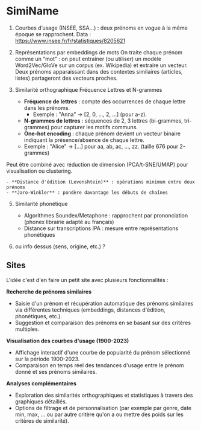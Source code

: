 # SimiName

1. Courbes d’usage (INSEE, SSA…) : deux prénoms en vogue à la même époque se rapprochent.
Data : https://www.insee.fr/fr/statistiques/8205621


2. Représentations par embeddings de mots
On traite chaque prénom comme un “mot” : on peut entraîner (ou utiliser) un modèle Word2Vec/GloVe sur un corpus (ex. Wikipedia) et extraire un vecteur.
Deux prénoms apparaissant dans des contextes similaires (articles, listes) partageront des vecteurs proches.

3. Similarité orthographique
Fréquence Lettres et N-grammes
    - **Fréquence de lettres** : compte des occurrences de chaque lettre dans les prénoms.
      - Exemple : "Anna" → [2, 0, ..., 2, ...] (pour a-z).
    - **N-grammes de lettres** : séquences de 2, 3 lettres (bi-grammes, tri-grammes) pour capturer les motifs communs.
    - **One-hot encoding** : chaque prénom devient un vecteur binaire indiquant la présence/absence de chaque lettre.
     - Exemple : "Alice" → [...] pour aa, ab, ac, ..., zz. (taille 676 pour 2-grammes)

Peut être combiné avec réduction de dimension (PCA/t-SNE/UMAP) pour visualisation ou clustering.

    - **Distance d'édition (Levenshtein)** : opérations minimum entre deux prénoms
    - **Jaro-Winkler** : pondère davantage les débuts de chaînes
    

5. Similarité phonétique
    - Algorithmes Soundex/Metaphone : rapprochent par prononciation (phonex librairie adapté au français)
    - Distance sur transcriptions IPA : mesure entre représentations phonétiques

6. ou info dessus (sens, origine, etc.) ?

## Sites

L'idée c'est d'en faire un petit site avec plusieurs fonctionnalités :

**Recherche de prénoms similaires**  
- Saisie d'un prénom et récupération automatique des prénoms similaires via différentes techniques (embeddings, distances d'édition, phonétiques, etc.).  
- Suggestion et comparaison des prénoms en se basant sur des critères multiples.

**Visualisation des courbes d'usage (1900-2023)**  
- Affichage interactif d'une courbe de popularité du prénom sélectionné sur la période 1900-2023.  
- Comparaison en temps réel des tendances d'usage entre le prénom donné et ses prénoms similaires.

**Analyses complémentaires**  
- Exploration des similarités orthographiques et statistiques à travers des graphiques détaillés.  
- Options de filtrage et de personnalisation (par exemple par genre, date min, max, ... ou par autre critère qu'on a ou mettre des poids sur les critères de similarité).



